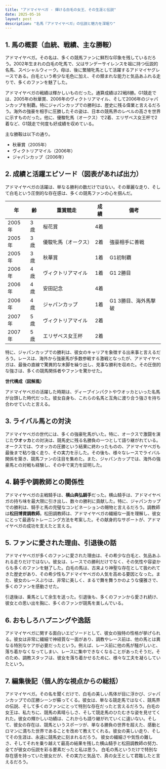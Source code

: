 ```yaml
---
title: "アドマイヤベガ - 輝ける白毛の女王、その生涯と伝説"
date: 2025-05-16
layout: post
description: "名馬『アドマイヤベガ』の伝説と魅力を深堀り"
---
```


## 1. 馬の概要（血統、戦績、主な勝鞍）

アドマイヤベガ。その名は、多くの競馬ファンに鮮烈な印象を残しているだろう。2002年生まれの白毛の牝馬で、父はサンデーサイレンスを祖に持つ伝説的名馬、スペシャルウィーク。母は、後に繁殖牝馬として活躍するアドマイヤグレースである。白毛という希少な毛色に加え、その類まれな能力と気品あふれる走りで、多くのファンを魅了した。

アドマイヤベガの戦績は輝かしいものだった。通算成績は22戦8勝。G1競走では、2005年の秋華賞、2006年のヴィクトリアマイル、そして2006年のジャパンカップを制覇。特にジャパンカップでの勝利は、歴史に残る偉業と言えるだろう。海外の強豪を相手に圧勝したその姿は、日本の競馬界のレベルの高さを世界に示すものだった。他に、優駿牝馬（オークス）で2着、エリザベス女王杯で2着など、G1競走で何度も好成績を収めている。

主な勝鞍は以下の通り。

* 秋華賞（2005年）
* ヴィクトリアマイル（2006年）
* ジャパンカップ（2006年）


## 2. 成績と活躍エピソード（図表があれば出力）

アドマイヤベガの活躍は、単なる勝利の数だけではない。その華麗な走り、そして白毛という圧倒的な存在感は、多くの競馬ファンの心を掴んだ。

| 年 | 齢 | 重賞競走 | 成績 | 備考 |
|---|---|---|---|---|
| 2005年 | 3歳 | 桜花賞 | 4着 |  |
| 2005年 | 3歳 | 優駿牝馬（オークス） | 2着 | 強豪相手に善戦 |
| 2005年 | 3歳 | 秋華賞 | 1着 | G1初制覇 |
| 2006年 | 4歳 | ヴィクトリアマイル | 1着 | G1 2勝目 |
| 2006年 | 4歳 | 安田記念 | 4着 |  |
| 2006年 | 4歳 | ジャパンカップ | 1着 | G1 3勝目、海外馬撃破 |
| 2007年 | 5歳 | ヴィクトリアマイル | 2着 |  |
| 2007年 | 5歳 | エリザベス女王杯 | 2着 |  |


特に、ジャパンカップでの勝利は、彼女のキャリアを象徴する出来事と言えるだろう。レースは、海外から強豪馬が多数参戦する激戦となったが、アドマイヤベガは、最後の直線で驚異的な末脚を繰り出し、見事な勝利を収めた。その圧倒的な強さは、多くの競馬関係者やファンを驚かせた。


**世代構成（図解風）**

アドマイヤベガの活躍した時期は、ディープインパクトやウオッカといった名馬が台頭した時代だった。彼女自身も、これらの名馬と互角に渡り合う強さを持ち合わせていたと言える。


## 3. ライバル馬との対決

アドマイヤベガの世代には、多くの強豪牝馬がいた。特に、オークスで激闘を演じた**ウオッカ**との対決は、競馬史に残る名勝負の一つとして語り継がれている。オークスでは、ウオッカの圧勝という結果に終わったものの、アドマイヤベガも最後まで粘り強く走り、その実力を示した。その後も、様々なレースでライバル関係を築き、競馬ファンの注目を集めた。また、ジャパンカップでは、海外の強豪馬との対戦も経験し、その中で実力を証明した。


## 4. 騎手や調教師との関係性

アドマイヤベガの主戦騎手は、**横山典弘騎手**だった。横山騎手は、アドマイヤベガの持ち味を最大限に引き出し、数々の勝利に貢献した。特に、ジャパンカップでの勝利は、騎手と馬の完璧なコンビネーションの賜物と言えるだろう。調教師は**松田博資調教師**。松田調教師は、アドマイヤベガの繊細な一面を理解し、彼女にとって最適なトレーニング方法を考案した。その献身的なサポートが、アドマイヤベガの成功を支えたと言える。


## 5. ファンに愛された理由、引退後の話

アドマイヤベガが多くのファンに愛された理由は、その希少な白毛と、気品あふれる走りだけではない。彼女は、レースでの勝利だけでなく、その気性や容姿からも多くのファンを魅了した。白毛の馬は、古来より神聖な存在として扱われてきた歴史があり、その希少性もアドマイヤベガの人気を高める要因となった。また、彼女のレースぶりは、非常に美しく、まるで舞を舞うかのような優雅さで、多くのファンを感動させた。

引退後は、乗馬として余生を送った。引退後も、多くのファンから愛され続け、彼女との思い出を胸に、多くのファンが競馬を楽しんでいる。


## 6. おもしろハプニングや逸話

アドマイヤベガに関する面白いエピソードとして、彼女の独特の性格が挙げられる。彼女は非常に繊細で神経質な一面があり、調教やレース前は、他の馬とは異なる特別なケアが必要だったという。例えば、レース前に他の馬が騒がしいと、落ち着かなくなってしまい、レースに集中できなくなることがあったそうだ。そのため、調教スタッフは、彼女を落ち着かせるために、様々な工夫を凝らしていたという。


## 7. 編集後記（個人的な視点からの総括）

アドマイヤベガ。その名を聞くだけで、白毛の美しい馬体が目に浮かび、ジャパンカップでの圧勝シーンが蘇ってくる。彼女は、単なる競走馬ではなく、競馬界の伝説、そして多くのファンにとって特別な存在だったと言えるだろう。白毛の女王は、私たちに、競馬の素晴らしさ、そして競走馬のひたむきな姿を見せてくれた。彼女の輝かしい功績は、これからも語り継がれていくに違いない。そして、彼女の存在は、競馬というスポーツが、単なる勝負の世界を超えた、感動とロマンに満ちた世界であることを改めて教えてくれる。彼女の美しい走り、そしてその生涯は、永遠に競馬史に刻まれるだろう。  彼女の繊細さや気性の難しさ、そしてそれを乗り越えて最高の結果を残した横山騎手と松田調教師の努力、全てが彼女の伝説を彩る要素だったと私は思う。  白毛の馬というだけで特別な存在感を持っていた彼女だが、その実力と気品で、真の女王として君臨したと言えるだろう。
